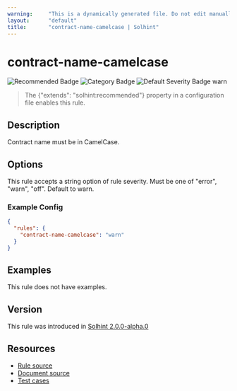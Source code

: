```yaml
---
warning:     "This is a dynamically generated file. Do not edit manually."
layout:      "default"
title:       "contract-name-camelcase | Solhint"
---
```


# contract-name-camelcase
![Recommended Badge](https://img.shields.io/badge/-Recommended-brightgreen)
![Category Badge](https://img.shields.io/badge/-Style%20Guide%20Rules-informational)
![Default Severity Badge warn](https://img.shields.io/badge/Default%20Severity-warn-yellow)
> The {"extends": "solhint:recommended"} property in a configuration file enables this rule.


## Description
Contract name must be in CamelCase.

## Options
This rule accepts a string option of rule severity. Must be one of "error", "warn", "off". Default to warn.

### Example Config
```json
{
  "rules": {
    "contract-name-camelcase": "warn"
  }
}
```


## Examples
This rule does not have examples.

## Version
This rule was introduced in [Solhint 2.0.0-alpha.0](https://github.com/protofire/solhint/tree/v2.0.0-alpha.0)

## Resources
- [Rule source](https://github.com/protofire/solhint/tree/master/lib/rules/naming/contract-name-camelcase.js)
- [Document source](https://github.com/protofire/solhint/tree/master/docs/rules/naming/contract-name-camelcase.md)
- [Test cases](https://github.com/protofire/solhint/tree/master/test/rules/naming/contract-name-camelcase.js)
